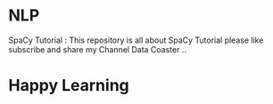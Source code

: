 # NLP
SpaCy Tutorial : This repository is all about SpaCy Tutorial please like subscribe and share my Channel Data Coaster ..
# Happy Learning

